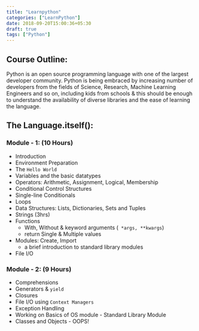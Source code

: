 ```yaml
---
title: "Learnpython"
categories: ["LearnPython"]
date: 2018-09-20T15:00:36+05:30
draft: true
tags: ["Python"]
---
```


## Course Outline:

Python is an open source programming language with one of the largest developer community. Python is being embraced
by increasing number of developers from the fields of Science, Research, Machine Learning Engineers and so on, including kids from schools & this should be enough to understand the availability of diverse libraries and the ease of learning the language.

## The Language.itself():

### Module - 1: (10 Hours)

*   Introduction
*   Environment Preparation
*   The `Hello World`
*   Variables and the basic datatypes
*   Operators: Arithmetic, Assignment, Logical, Membership
*   Conditional Control Structures
*   Single-line Conditionals
*   Loops
*   Data Structures: Lists, Dictionaries, Sets and Tuples
*   Strings (3hrs)
*   Functions 
    *   With, Without & keyword arguments (` *args, **kwargs`)
    *   return Single & Multiple values
*   Modules: Create, Import
    *   a brief introduction to standard library modules
*   File I/O


### Module - 2: (9 Hours)

*   Comprehensions
*   Generators & `yield` 
*   Closures 
*   File I/O using `Context Managers` 
*   Exception Handling 
*   Working on Basics of OS module - Standard Library Module 
*   Classes and Objects - OOPS! 